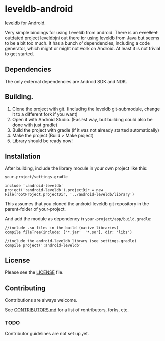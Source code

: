 # leveldb-android

[leveldb](https://github.com/google/leveldb) for Android.

Very simple bindings for using Leveldb from android.
There is an ~~excellent~~ outdated project [leveldbjni](https://github.com/fusesource/leveldbjni)
 out there for using leveldb from Java but seems to be a bit too much.
It has a bunch of dependencies, including a code generator,
 which might or might not work on Android. At least it is not trivial to get started.


## Dependencies

The only external dependencies are Android SDK and NDK.


## Building.

1. Clone the project with git. (Including the leveldb git-submodule, change it to a different fork if you want)
2. Open it with Android Studio. (Easiest way, but building could also be done with just gradle)
3. Build the project with gradle (if it was not already started automatically)
4. Make the project (Build > Make project)
5. Library should be ready now!


## Installation

After building, include the library module in your own project like this:

`your-project/settings.gradle`

    include ':android-leveldb'
    project(':android-leveldb').projectDir = new File(rootProject.projectDir, '../android-leveldb/library')

This assumes that you cloned the android-leveldb git repository in the parent-folder of your-project.

And add the module as dependency in `your-project/app/build.gradle`:

    //include .so files in the build (native libraries)
    compile fileTree(include: ['*.jar', '*.so'], dir: 'libs')

    //include the android-leveldb library (see settings.gradle)
    compile project(':android-leveldb')



## License

Please see the [LICENSE](LICENSE) file.


## Contributing

Contributions are always welcome.

See [CONTRIBUTORS.md](CONTRIBUTORS.md) for a list of contributors, forks, etc.

### TODO

Contributor guidelines are not set up yet.
